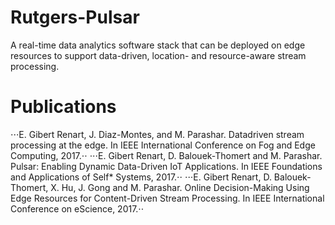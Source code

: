 # Rutgers-Pulsar
A real-time data analytics software stack that can be deployed on edge resources to support data-driven, location- and resource-aware stream processing.

# Publications
⋅⋅⋅E. Gibert Renart, J. Diaz-Montes, and M. Parashar. Datadriven stream processing at the edge. In IEEE International Conference on Fog and Edge Computing, 2017.⋅⋅
⋅⋅⋅E. Gibert Renart, D. Balouek-Thomert and M. Parashar. Pulsar: Enabling Dynamic Data-Driven IoT Applications. In IEEE Foundations and Applications of Self* Systems, 2017.⋅⋅
⋅⋅⋅E. Gibert Renart, D. Balouek-Thomert, X. Hu, J. Gong and M. Parashar. Online Decision-Making Using Edge Resources for Content-Driven Stream Processing. In IEEE International Conference on eScience, 2017.⋅⋅





